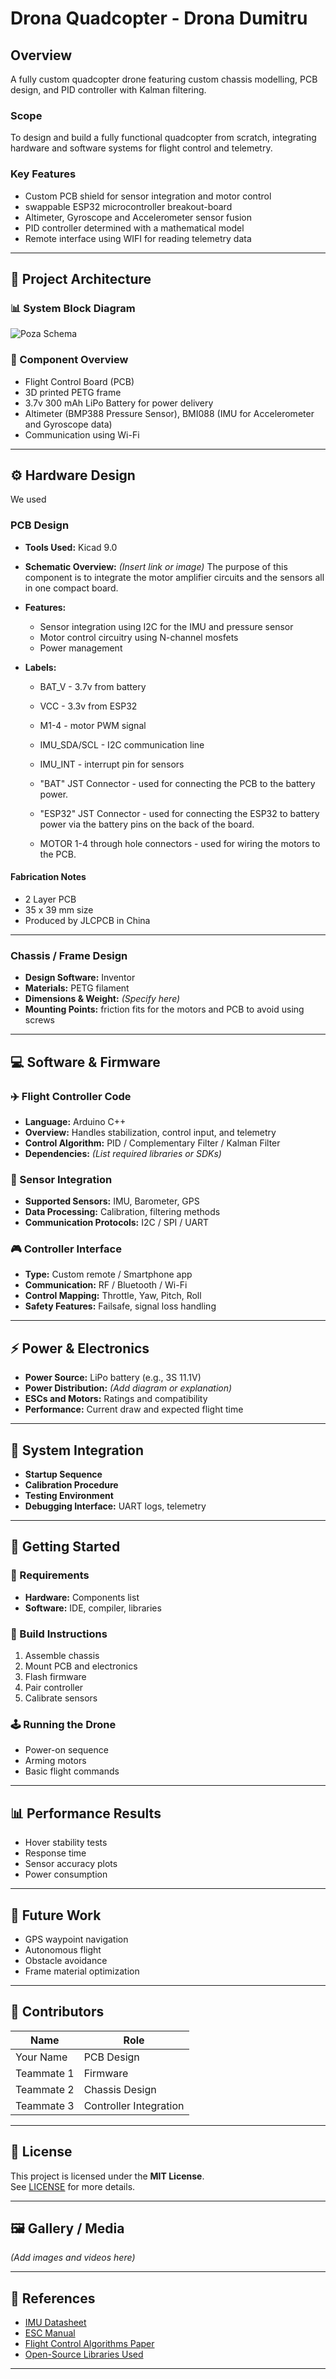 # Drona Quadcopter - Drona Dumitru


## Overview 
A fully custom quadcopter drone featuring custom chassis modelling, PCB design, and PID controller with Kalman filtering.

###  Scope
To design and build a fully functional quadcopter from scratch, integrating hardware and software systems for flight control and telemetry.

###  Key Features
- Custom PCB shield for sensor integration and motor control
- swappable ESP32 microcontroller breakout-board
- Altimeter, Gyroscope and Accelerometer sensor fusion
- PID controller determined with a mathematical model 
- Remote interface using WIFI for reading telemetry data

---

## 🧱 Project Architecture

### 📊 System Block Diagram
![Poza Schema](FisierePCB/schemaElectrica.png)

### 🧩 Component Overview
- Flight Control Board (PCB)
- 3D printed PETG frame
- 3.7v 300 mAh LiPo Battery for power delivery
- Altimeter (BMP388 Pressure Sensor), BMI088 (IMU for Accelerometer and Gyroscope data)
- Communication using Wi-Fi  

---

## ⚙️ Hardware Design
We used
### PCB Design
- **Tools Used:** Kicad 9.0
- **Schematic Overview:** *(Insert link or image)*
  The purpose of this component is to integrate the motor amplifier circuits and the sensors all in one compact board. 
  
- **Features:**
  - Sensor integration using I2C for the IMU and pressure sensor
  - Motor control circuitry using N-channel mosfets
  - Power management 

- **Labels:**
  - BAT_V - 3.7v from battery
  - VCC - 3.3v from ESP32
  - M1-4 - motor PWM signal
  - IMU_SDA/SCL - I2C communication line
  - IMU_INT - interrupt pin for sensors

  - "BAT" JST Connector - used for connecting the PCB to the battery power.
  - "ESP32" JST Connector - used for connecting the ESP32 to battery power via the battery pins on the back of the board.
  - MOTOR 1-4 through hole connectors - used for wiring the motors to the PCB.

#### Fabrication Notes
- 2 Layer PCB
- 35 x 39 mm size  
- Produced by JLCPCB in China
---

### Chassis / Frame Design
- **Design Software:** Inventor
- **Materials:** PETG filament
- **Dimensions & Weight:** *(Specify here)*   
- **Mounting Points:** friction fits for the motors and PCB to avoid using screws

---

## 💻 Software & Firmware

### ✈️ Flight Controller Code
- **Language:** Arduino C++ 
- **Overview:** Handles stabilization, control input, and telemetry  
- **Control Algorithm:** PID / Complementary Filter / Kalman Filter  
- **Dependencies:** *(List required libraries or SDKs)*  

### 📡 Sensor Integration
- **Supported Sensors:** IMU, Barometer, GPS  
- **Data Processing:** Calibration, filtering methods  
- **Communication Protocols:** I2C / SPI / UART  

### 🎮 Controller Interface
- **Type:** Custom remote / Smartphone app  
- **Communication:** RF / Bluetooth / Wi-Fi  
- **Control Mapping:** Throttle, Yaw, Pitch, Roll  
- **Safety Features:** Failsafe, signal loss handling  

---

## ⚡ Power & Electronics
- **Power Source:** LiPo battery (e.g., 3S 11.1V)  
- **Power Distribution:** *(Add diagram or explanation)*  
- **ESCs and Motors:** Ratings and compatibility  
- **Performance:** Current draw and expected flight time  

---

## 🧠 System Integration
- **Startup Sequence**  
- **Calibration Procedure**  
- **Testing Environment**  
- **Debugging Interface:** UART logs, telemetry  

---

## 🚀 Getting Started

### 🔧 Requirements
- **Hardware:** Components list  
- **Software:** IDE, compiler, libraries  

### 🧰 Build Instructions
1. Assemble chassis  
2. Mount PCB and electronics  
3. Flash firmware  
4. Pair controller  
5. Calibrate sensors  

### 🕹️ Running the Drone
- Power-on sequence  
- Arming motors  
- Basic flight commands  

---

## 📊 Performance Results
- Hover stability tests  
- Response time  
- Sensor accuracy plots  
- Power consumption  

---

## 🧪 Future Work
- GPS waypoint navigation  
- Autonomous flight  
- Obstacle avoidance  
- Frame material optimization  

---

## 👥 Contributors
| Name | Role |
|------|------|
| Your Name | PCB Design |
| Teammate 1 | Firmware |
| Teammate 2 | Chassis Design |
| Teammate 3 | Controller Integration |

---

## 📄 License
This project is licensed under the **MIT License**.  
See [LICENSE](LICENSE) for more details.

---

## 🖼️ Gallery / Media
*(Add images and videos here)*

---

## 🔗 References
- [IMU Datasheet](#)  
- [ESC Manual](#)  
- [Flight Control Algorithms Paper](#)  
- [Open-Source Libraries Used](#)  

---
